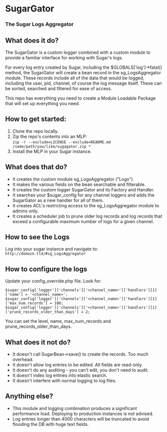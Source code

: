 # SugarGator
### The Sugar Logs Aggregator

## What does it do?
The SugarGator is a custom logger combined with a custom module to provide a familiar interface for working with Sugar's logs.

For every log entry created by Sugar, including the $GLOBALS['log']->fatal() method, the SugarGator will create a bean record in the sg_LogsAggregator module.
These records include all of the data that would be logged, including the user, pid, channel, of course the log message itself. 
These can be sorted, searched and filtered for ease of access.

This repo has everything you need to create a Module Loadable Package that will set up everything you need.

## How to get started:

1. Clone the repo locally.<br>
2. Zip the repo's contents into an MLP:<br/>
 `zip -r --exclude=LICENSE --exclude=README.md /some/path/you/like/sugagator.zip *`<br/>
3. Install the MLP in your Sugar instance.

## What does that do?
- It creates the custom module sg_LogsAggregator ("Logs").
- It makes the various fields on the bean searchable and filterable.
- It creates the custom logger SugarGator and its Factory and Handler.
- It searches your $sugar_config for any channel loggers and adds the SugarGator as a new handler for all of them.
- It creates ACL's restricting access to the sg_LogsAggregator module to admins only.
- It creates a scheduler job to prune older log records and log records that exceed a configurable maximum number of logs for a given channel.

## How to see the Logs
Log into your sugar instance and navigate to:<br/>
`http://domain.tld/#sg_LogsAggregator`


## How to configure the logs
Update your config_override.php file. Look for:<br/>
```sugar_config['logger']['channels']['<channel_name>']['handlers'][1]['type'] = 'SugarGator';
$sugar_config['logger']['channels']['<channel_name>']['handlers'][1]['name'] = '<channel_name>';
$sugar_config['logger']['channels']['<channel_name>']['handlers'][1]['max_num_records'] = 100;
$sugar_config['logger']['channels']['<channel_name>']['handlers'][1]['prune_records_older_than_days'] = 2;
```
You can set the level, name, max_num_records and prune_records_older_than_days.


## What does it not do?
- It doesn't call SugarBean->save() to create the records. Too much overhead.
- It doesn't allow log entries to be edited. All fields are read-only.
- It doesn't do any auditing - you can't edit, you don't need to audit.
- It doesn't index log entries into elastic search.
- It doesn't interfere with normal logging to log files. 

## Anything else?
- This module and logging combination produces a significant performance load. Deploying to production instances is not advised.
- Log entries longer than 4000 characters will be truncated to avoid flooding the DB with huge text fields. 
